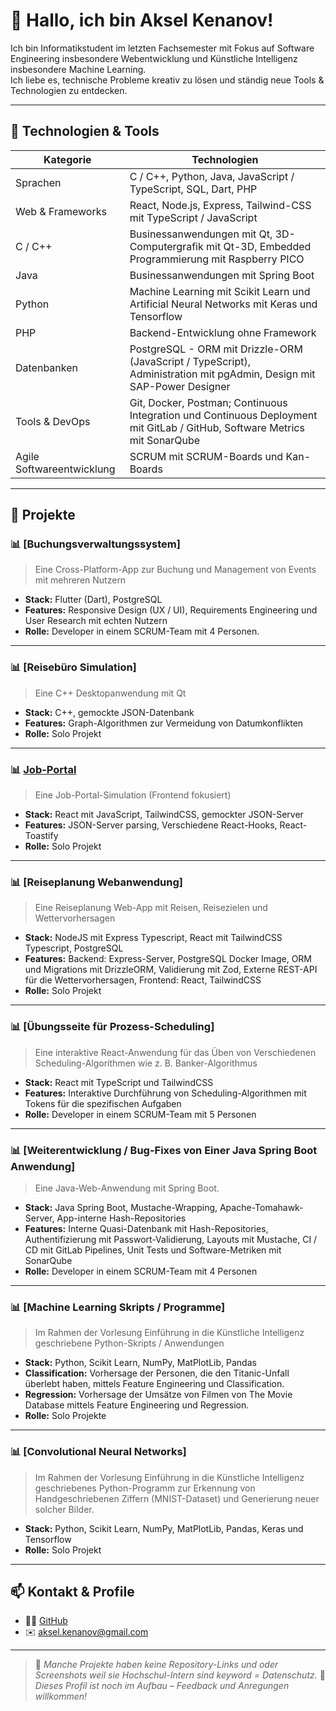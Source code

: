 # 👋 Hallo, ich bin Aksel Kenanov!

Ich bin Informatikstudent im letzten Fachsemester mit Fokus auf Software Engineering insbesondere Webentwicklung und Künstliche Intelligenz insbesondere Machine Learning.  
Ich liebe es, technische Probleme kreativ zu lösen und ständig neue Tools & Technologien zu entdecken.

---

## 🧰 Technologien & Tools

| Kategorie        | Technologien                               |
|------------------|---------------------------------------------|
| Sprachen         | C / C++, Python, Java, JavaScript / TypeScript, SQL, Dart, PHP              |
| Web & Frameworks | React, Node.js, Express, Tailwind-CSS  mit TypeScript / JavaScript  |
| C / C++ |        Businessanwendungen mit Qt, 3D-Computergrafik mit Qt-3D, Embedded Programmierung mit Raspberry PICO|
| Java                 |  Businessanwendungen mit Spring Boot  |
|  Python |    Machine Learning mit Scikit Learn und Artificial Neural Networks mit Keras und Tensorflow |
|   PHP        |  Backend-Entwicklung ohne Framework   |
| Datenbanken      | PostgreSQL - ORM mit Drizzle-ORM (JavaScript / TypeScript), Administration mit pgAdmin, Design mit SAP-Power Designer                |
| Tools & DevOps   | Git, Docker, Postman; Continuous Integration und Continuous Deployment mit GitLab / GitHub, Software Metrics mit SonarQube  |
|Agile Softwareentwicklung                  | SCRUM mit SCRUM-Boards und Kan-Boards  |



---

## 💼 Projekte

### 📊 [Buchungsverwaltungssystem]
> Eine Cross-Platform-App zur Buchung und Management von Events mit mehreren Nutzern
- **Stack:** Flutter (Dart), PostgreSQL
- **Features:** Responsive Design (UX / UI), Requirements Engineering und User Research mit echten Nutzern
- **Rolle:** Developer in einem SCRUM-Team mit 4 Personen.

---
### 📊 [Reisebüro Simulation]
> Eine C++ Desktopanwendung mit Qt
- **Stack:** C++, gemockte JSON-Datenbank
- **Features:** Graph-Algorithmen zur Vermeidung von Datumkonflikten
- **Rolle:** Solo Projekt


---

### 📊 [Job-Portal](https://github.com/maxmustermann/weather-dashboard)
> Eine Job-Portal-Simulation (Frontend fokusiert)
- **Stack:** React mit JavaScript, TailwindCSS, gemockter JSON-Server
- **Features:** JSON-Server parsing, Verschiedene React-Hooks, React-Toastify
- **Rolle:** Solo Projekt
---

### 📊 [Reiseplanung Webanwendung]
> Eine Reiseplanung Web-App mit Reisen, Reisezielen und Wettervorhersagen
- **Stack:** NodeJS mit Express Typescript, React mit TailwindCSS Typescript, PostgreSQL
- **Features:** Backend: Express-Server, PostgreSQL Docker Image, ORM und Migrations mit DrizzleORM, Validierung mit Zod, Externe REST-API für die Wettervorhersagen, Frontend: React, TailwindCSS
- **Rolle:** Solo Projekt
---

### 📊 [Übungsseite für Prozess-Scheduling]
> Eine interaktive React-Anwendung für das Üben von Verschiedenen Scheduling-Algorithmen wie z. B. Banker-Algorithmus
- **Stack:** React mit TypeScript und TailwindCSS
- **Features:** Interaktive Durchführung von Scheduling-Algorithmen mit Tokens für die spezifischen Aufgaben
- **Rolle:** Developer in einem SCRUM-Team mit 5 Personen
---

### 📊 [Weiterentwicklung / Bug-Fixes von Einer Java Spring Boot Anwendung]
> Eine Java-Web-Anwendung mit Spring Boot.
- **Stack:** Java Spring Boot, Mustache-Wrapping, Apache-Tomahawk-Server, App-interne Hash-Repositories
- **Features:** Interne Quasi-Datenbank mit Hash-Repositories, Authentifizierung mit Passwort-Validierung, Layouts mit Mustache, CI / CD mit GitLab Pipelines, Unit Tests und Software-Metriken mit SonarQube
- **Rolle:** Developer in einem SCRUM-Team mit 4 Personen
---

### 📊 [Machine Learning Skripts / Programme]
> Im Rahmen der Vorlesung Einführung in die Künstliche Intelligenz geschriebene Python-Skripts / Anwendungen
- **Stack:** Python, Scikit Learn, NumPy, MatPlotLib, Pandas
- **Classification:** Vorhersage der Personen, die den Titanic-Unfall überlebt haben, mittels Feature Engineering und Classification.
- **Regression:** Vorhersage der Umsätze von Filmen von The Movie Database mittels Feature Engineering und Regression.
- **Rolle:** Solo Projekte
---

### 📊 [Convolutional Neural Networks]
> Im Rahmen der Vorlesung Einführung in die Künstliche Intelligenz geschriebenes Python-Programm zur Erkennung von Handgeschriebenen Ziffern (MNIST-Dataset) und Generierung neuer solcher Bilder.
- **Stack:** Python, Scikit Learn, NumPy, MatPlotLib, Pandas, Keras und Tensorflow
- **Rolle:** Solo Projekt
---

## 📫 Kontakt & Profile

- 🧑‍💻 [GitHub](https://github.com/justaksi7)
- ✉️ aksel.kenanov@gmail.com

---
> 📌 _Manche Projekte haben keine Repository-Links und oder Screenshots weil sie Hochschul-Intern sind keyword = Datenschutz._
> 📌 _Dieses Profil ist noch im Aufbau – Feedback und Anregungen willkommen!_
